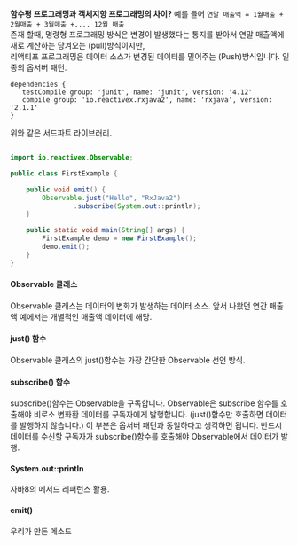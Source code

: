  **함수평 프로그래밍과 객체지향 프로그래밍의 차이?**
 예를 들어
 `연말 매출액 = 1월매출 + 2월매출 + 3월매출 +.... 12월 매출`  
 존재 할때, 명령형 프로그래밍 방식은 변경이 발생했다는 통지를 받아서 연말 매출액에 새로 계산하는 당겨오는 (pull)방식이지만,  
 리액티프 프로그래밍은 데이터 소스가 변경된 데이터를 밀어주는 (Push)방식입니다. 일종의 옵서버 패턴.

 ```
 dependencies {
    testCompile group: 'junit', name: 'junit', version: '4.12'
    compile group: 'io.reactivex.rxjava2', name: 'rxjava', version: '2.1.1'
}
 ```

위와 같은 서드파트 라이브러리.

```java

import io.reactivex.Observable;

public class FirstExample {

    public void emit() {
        Observable.just("Hello", "RxJava2")
                .subscribe(System.out::println);
    }

    public static void main(String[] args) {
        FirstExample demo = new FirstExample();
        demo.emit();
    }
}

```


#### Observable 클래스

Observable 클래스는 데이터의 변화가 발생하는 데이터 소스. 앞서 나왔던 연간 매출액 예에서는 개별적인 매출액 데이터에 해당.  

#### just() 함수
Observable 클래스의 just()함수는 가장 간단한 Observable 선언 방식.

#### subscribe() 함수
subscribe()함수는 Observable을 구독합니다. Observable은 subscribe 함수를 호출해야 비로소 변화환 데이터를 구독자에게 발행합니다. (just()함수만 호출하면 데이터를 발행하지 않습니다.) 이 부분은 옵서버 패턴과 동일하다고 생각하면 됩니다. 반드시 데이터를 수신할 구독자가 subscribe()함수를 호출해야 Observable에서 데이터가 발행.

#### System.out::println

자바8의 메서드 레퍼런스 활용.

#### emit()
우리가 만든 메소드
